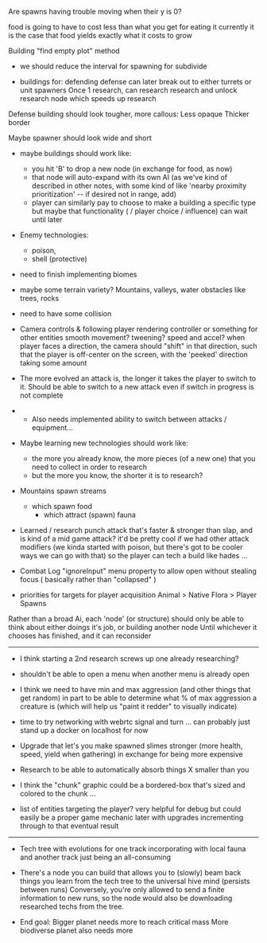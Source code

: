 Are spawns having trouble moving when their y is 0?

food is going to have to cost less than what you get for eating it
    currently it is the case that food yields exactly what it costs to grow

Building "find empty plot" method 

- we should reduce the interval for spawning for subdivide

- buildings for: defending
    defense can later break out to either turrets or unit spawners
    Once 1 research, can research research and unlock research node which speeds up research

Defense building should look tougher, more callous:
Less opaque
Thicker border

Maybe spawner should look wide and short 

- maybe buildings should work like:
    - you hit 'B' to drop a new node (in exchange for food, as now)
    - that node will auto-expand with its own AI (as we've kind of described in other notes,
        with some kind of like 'nearby proximity prioritization' -- if desired not in range, add)
    - player can similarly pay to choose to make a building a specific type
        but maybe that functionality ( / player choice / influence) can wait until later

- Enemy technologies:
    - poison,
    - shell (protective)

- need to finish implementing biomes

- maybe some terrain variety? Mountains, valleys, water
    obstacles like trees, rocks

- need to have some collision

- Camera controls & following player
    rendering controller or something for other entities
    smooth movement? tweening? speed and accel?
    when player faces a direction, the camera should "shift" in that direction, such that the player is off-center on the screen, with the 'peeked' direction taking some amount

- The more evolved an attack is, the longer it takes the player to switch to it.
Should be able to switch to a new attack even if switch in progress is not complete
- - Also needs implemented ability to switch between attacks / equipment...

- Maybe learning new technologies should work like:
    - the more you already know, the more pieces (of a new one) that you need to collect in order to research
    - but the more you know, the shorter it is to research?

- Mountains spawn streams
    - which spawn food
        - which attract (spawn) fauna

- Learned / research punch attack that's faster & stronger than slap, and is kind of a mid game attack?
    it'd be pretty cool if we had other attack modifiers 
    (we kinda started with poison, but there's got to be cooler ways we can go with that)
    so the player can tech a build like hades ...

- Combat Log "ignoreInput" menu property to allow open without stealing focus
    ( basically rather than "collapsed" )

- priorities for targets for player acquisition
    Animal > Native Flora > Player Spawns

Rather than a broad Ai, each 'node' (or structure) should only be able to think about either 
    doings it's job, or building another node 
    Until whichever it chooses has finished, and it can reconsider

---

- I think starting a 2nd research screws up one already researching?

- shouldn't be able to open a menu when another menu is already open

- I think we need to have min and max aggression (and other things that get random)
in part to be able to determine what % of max aggression a creature is
(which will help us "paint it redder" to visually indicate)

- time to try networking with webrtc signal and turn ... can probably just stand up a docker on localhost for now

- Upgrade that let's you make spawned slimes stronger (more health, speed, yield when gathering) in exchange for being more expensive

- Research to be able to automatically absorb things X smaller than you

- I think the "chunk" graphic could be a bordered-box that's sized and colored to the chunk ...

- list of entities targeting the player?
    very helpful for debug
    but could easily be a proper game mechanic later
    with upgrades incrementing through to that eventual result

---

- Tech tree with evolutions for one track incorporating with local fauna
    and another track just being an all-consuming

- There's a node you can build that allows you to (slowly) beam back things you learn from the tech tree to the universal hive mind (persists between runs)
    Conversely, you're only allowed to send a finite information to new runs, so the node would also be downloading researched techs from the tree.

- End goal:
    Bigger planet needs more to reach critical mass 
    More biodiverse planet also needs more
    